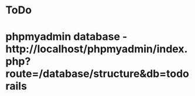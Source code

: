 # ToDo

# phpmyadmin database - http://localhost/phpmyadmin/index.php?route=/database/structure&db=todorails
